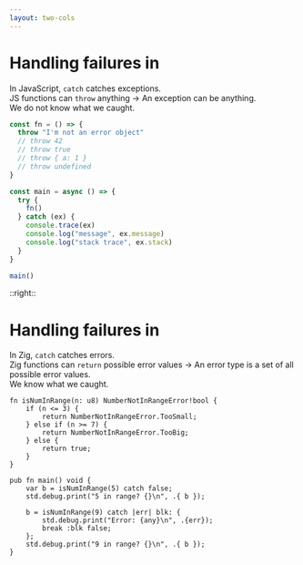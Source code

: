 ```yaml
---
layout: two-cols
---
```

<h1>Handling failures in <NodejsLogo /></h1>

<Transform scale="0.85">

<span>In JavaScript, <code class="inline-code">catch</code> catches <span class="color:accent">exceptions</span>.</span><br>
<span>JS functions can <code class="inline-code">throw</code> anything → An exception can be anything.</span><br>
<span>We <span class="color:accent">do not know</span> what we caught.</span>

<!-- We don't know what we are getting.</span> -->

```js
const fn = () => {
  throw "I'm not an error object"
  // throw 42
  // throw true
  // throw { a: 1 }
  // throw undefined
}

const main = async () => {
  try {
    fn()
  } catch (ex) {
    console.trace(ex)
    console.log("message", ex.message)
    console.log("stack trace", ex.stack)
  }
}

main()
```

</Transform>

::right::

<h1>Handling failures in <ZigLogo /></h1>

<Transform scale="0.85">

<span>In Zig, <code class="inline-code">catch</code> catches <span class="color:accent">errors</span>.</span><br>
<span>Zig functions can <code class="inline-code">return</code> possible error values → An error type is a set of all possible error values.</span><br>
<span>We <span class="color:accent">know</span> what we caught.</span>

```zig
fn isNumInRange(n: u8) NumberNotInRangeError!bool {
    if (n <= 3) {
        return NumberNotInRangeError.TooSmall;
    } else if (n >= 7) {
        return NumberNotInRangeError.TooBig;
    } else {
        return true;
    }
}

pub fn main() void {
    var b = isNumInRange(5) catch false;
    std.debug.print("5 in range? {}\n", .{ b });

    b = isNumInRange(9) catch |err| blk: {
        std.debug.print("Error: {any}\n", .{err});
        break :blk false;
    };
    std.debug.print("9 in range? {}\n", .{ b });
}
```

</Transform>

<!--
In the `throw undefined` scenario, in the `catch` block `ex.message` throws a `TypeError`. So it's the worst.

We don't know what we caught. That's why in TypeScript we have:
- `catch(e: any)` and not
- `catch(e: Error | SomeOtherError)`

[Robust Error Handling in Node.js Applications](https://youtu.be/7G3C8Y5tzw4?si=dC9JKGHaul8VdUKh)

- `isNumInRange(5)` prints true
- `isNumInRange(9)` prints false

The labeled block that starts with blk: nd ends with :blk is necessary because we have to return a value to be assigned to `b` (a boolean in this case), and we can't use `return` because we are still in the same function.
-->
